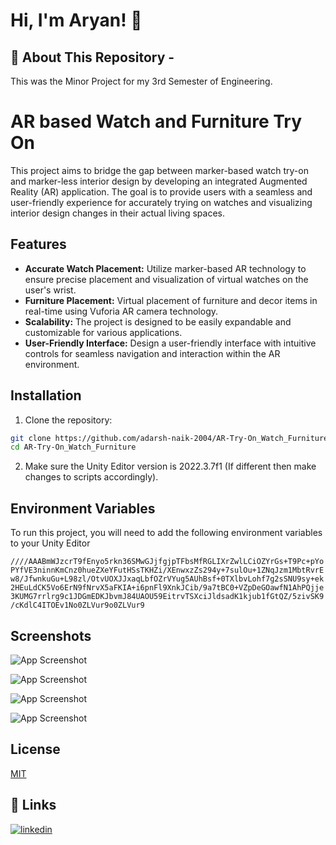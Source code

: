 
# Hi, I'm Aryan! 👋


## 🚀 About This Repository - 
This was the Minor Project for my 3rd Semester of Engineering.


# AR based Watch and Furniture Try On

This project aims to bridge the gap between marker-based watch try-on and marker-less interior design by developing an integrated Augmented Reality (AR) application. The goal is to provide users with a seamless and user-friendly experience for accurately trying on watches and visualizing interior design changes in their actual living spaces.


## Features

- **Accurate Watch Placement:** Utilize marker-based AR technology to ensure precise placement and visualization of virtual watches on the user's wrist.
- **Furniture Placement:** Virtual placement of furniture and decor items in real-time using Vuforia AR camera technology.
- **Scalability:** The project is designed to be easily expandable and customizable for various applications.
- **User-Friendly Interface:** Design a user-friendly interface with intuitive controls for seamless navigation and interaction within the AR environment.


## Installation

1. Clone the repository:

```bash
git clone https://github.com/adarsh-naik-2004/AR-Try-On_Watch_Furniture.git
cd AR-Try-On_Watch_Furniture
```
2. Make sure the Unity Editor version is 2022.3.7f1 (If different then make changes to scripts accordingly).

## Environment Variables

To run this project, you will need to add the following environment variables to your Unity Editor

`////AAABmWJzcrT9fEnyo5rkn36SMwGJjfgjpTFbsMfRGLIXrZwlLCiOZYrGs+T9Pc+pYoPYfVE3ninnKmCnz0hueZXeYFutHSsTKHZi/XEnwxzZs294y+7sulOu+1ZNqJzm1MbtRvrEw8/JfwnkuGu+L98zl/OtvUOXJJxaqLbfOZrVYug5AUhBsf+0TXlbvLohf7g2sSNU9sy+ek2HEuLdCK5Vo6ErN9fNrvX5aFKIA+i6pnFl9XnkJCib/9a7tBC0+VZpDeGOawfN1AhPQjje3KUMG7rrlrg9c1JDGmEDKJbvmJ84UAOU59EitrvTSXciJldsadK1kjub1fGtQZ/5zivSK9/cKdlC4ITOEv1No0ZLVur9o0ZLVur9`




## Screenshots

![App Screenshot](https://github.com/adarsh-naik-2004/AR-Try-On_Watch_Furniture/assets/130145440/0b354f46-03be-414d-8c2d-170ab89d279e)

![App Screenshot](https://github.com/adarsh-naik-2004/AR-Try-On_Watch_Furniture/assets/130145440/202eb2e2-4cc3-4e0a-846c-406b6708130a)

![App Screenshot](https://github.com/adarsh-naik-2004/AR-Try-On_Watch_Furniture/assets/130145440/31082bcd-1cce-4290-9cef-acb23a9126fe)

![App Screenshot](https://github.com/adarsh-naik-2004/AR-Try-On_Watch_Furniture/assets/130145440/74666d4c-9f5e-4073-bf47-ceb7ca7f3312)


## License

[MIT](https://github.com/adarsh-naik-2004/AR-Try-On_Watch_Furniture/blob/main/LICENSE.md)


## 🔗 Links
[![linkedin](https://img.shields.io/badge/linkedin-0A66C2?style=for-the-badge&logo=linkedin&logoColor=white)](https://www.linkedin.com/in/adarsh-manjunath-naik-a2004m/)

